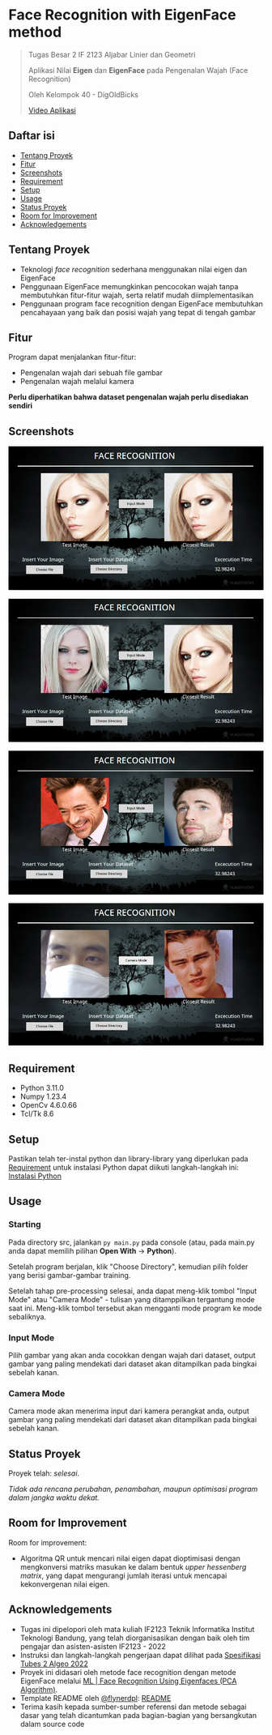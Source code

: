 # Face Recognition with EigenFace method
> Tugas Besar 2 IF 2123 Aljabar Linier dan Geometri
> 
> Aplikasi Nilai **Eigen** dan **EigenFace** pada Pengenalan Wajah (Face Recognition)
> 
> Oleh Kelompok 40 - DigOldBicks
> 
> [Video Aplikasi](https://www.youtube.com/watch?v=dQw4w9WgXcQ) <!-- jangan lupa ganti ke video tubes -->

## Daftar isi
* [Tentang Proyek](#tentang-proyek)
* [Fitur](#fitur)
* [Screenshots](#screenshots)
* [Requirement](#requirement)
* [Setup](#setup)
* [Usage](#usage)
* [Status Proyek](#status-proyek)
* [Room for Improvement](#room-for-improvement)
* [Acknowledgements](#acknowledgements)


## Tentang Proyek
- Teknologi *face recognition* sederhana menggunakan nilai eigen dan EigenFace
- Penggunaan EigenFace memungkinkan pencocokan wajah tanpa membutuhkan fitur-fitur wajah, serta relatif mudah diimplementasikan
- Penggunaan program face recognition dengan EigenFace membutuhkan pencahayaan yang baik dan posisi wajah yang tepat di tengah gambar


## Fitur
Program dapat menjalankan fitur-fitur:
- Pengenalan wajah dari sebuah file gambar
- Pengenalan wajah melalui kamera

**Perlu diperhatikan bahwa dataset pengenalan wajah perlu disediakan sendiri**


## Screenshots
![Screenshot 1: Gambar testing berasal dari dataset](./screenshots/Screenshot1_gambar_dalam_dataset.png)

![Screenshot 2: Gambar testing berasal dari luar dataset, namun wajah orang terdapat dalam dataset](./screenshots/Screenshot2_gambar_luar_dataset-wajah_dalam_dataset.png)

![Screenshot 3: Gambar testing berasal dari luar dataset, namun wajah orang tidak terdapat dalam dataset](./screenshots/Screenshot3_wajah_luar_dataset.png)

![Screenshot 4: Gambar testing berasal dari kamera](./screenshots/Screenshot4_wajah_dari_kamera.png)


## Requirement
- Python    3.11.0
- Numpy     1.23.4
- OpenCv    4.6.0.66
- Tcl/Tk    8.6


## Setup
Pastikan telah ter-instal python dan library-library yang diperlukan pada [Requirement](#requirement) untuk instalasi Python dapat diikuti langkah-langkah ini: [Instalasi Python](https://www.python.org/about/gettingstarted/)


## Usage
### Starting
Pada directory src, jalankan ```py main.py``` pada console (atau, pada main.py anda dapat memilih pilihan **Open With** -> **Python**).

Setelah program berjalan, klik "Choose Directory", kemudian pilih folder yang berisi gambar-gambar training.

Setelah tahap pre-processing selesai, anda dapat meng-klik tombol "Input Mode" atau "Camera Mode" - tulisan yang ditamppilkan tergantung mode saat ini. Meng-klik tombol tersebut akan mengganti mode program ke mode sebaliknya.

### Input Mode
Pilih gambar yang akan anda cocokkan dengan wajah dari dataset, output gambar yang paling mendekati dari dataset akan ditampilkan pada bingkai sebelah kanan.

### Camera Mode
Camera mode akan menerima input dari kamera perangkat anda, output gambar yang paling mendekati dari dataset akan ditampilkan pada bingkai sebelah kanan.


## Status Proyek
Proyek telah: _selesai_.

*Tidak ada rencana perubahan, penambahan, maupun optimisasi program dalam jangka waktu dekat.*


## Room for Improvement
Room for improvement:
- Algoritma QR untuk mencari nilai eigen dapat dioptimisasi dengan mengkonversi matriks masukan ke dalam bentuk *upper hessenberg matrix*, yang dapat mengurangi jumlah iterasi untuk mencapai kekonvergenan nilai eigen.


## Acknowledgements
- Tugas ini dipelopori oleh mata kuliah IF2123 Teknik Informatika Institut Teknologi Bandung, yang telah diorganisasikan dengan baik oleh tim pengajar dan asisten-asisten IF2123 - 2022
- Instruksi dan langkah-langkah pengerjaan dapat dilihat pada [Spesifikasi Tubes 2 Algeo 2022](https://docs.google.com/document/d/1-5JH-SmcUdFCGRMl5z_C9s9-SexH68UX/)
- Proyek ini didasari oleh metode face recognition dengan metode EigenFace melalui [ML | Face Recognition Using Eigenfaces (PCA Algorithm)](https://www.geeksforgeeks.org/ml-face-recognition-using-eigenfaces-pca-algorithm/).
- Template README oleh [@flynerdpl](https://www.flynerd.pl/): [README](https://github.com/ritaly/README-cheatsheet)
- Terima kasih kepada sumber-sumber referensi dan metode sebagai dasar yang telah dicantumkan pada bagian-bagian yang bersangkutan dalam source code


